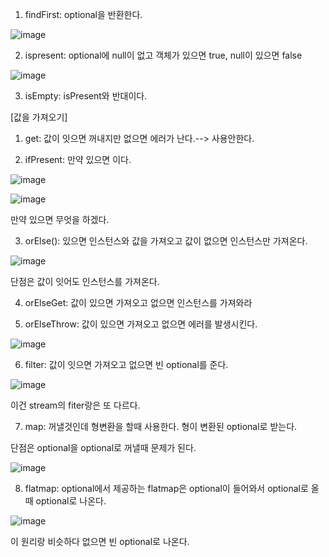 1. findFirst: optional을 반환한다.

![image](https://user-images.githubusercontent.com/108928206/185416625-b22434c0-cff2-48a6-846b-fd066c25a504.png)

2. ispresent: optional에 null이 없고 객체가 있으면 true, null이 있으면 false

![image](https://user-images.githubusercontent.com/108928206/185416751-e25eb7d3-8cb7-4cd5-a3b2-d9a6ba42ac85.png)

3. isEmpty: isPresent와 반대이다.

[값을 가져오기]

1. get: 값이 잇으면 꺼내지만 없으면 에러가 난다.--> 사용안한다.

2. ifPresent: 만약 있으면 이다.

![image](https://user-images.githubusercontent.com/108928206/185420811-be7a337e-19e0-431d-8fa7-588acb6c98da.png)

![image](https://user-images.githubusercontent.com/108928206/185420959-0b3715a4-0485-4bed-b312-5f9aca878689.png)

만약 있으면 무엇을 하겠다.

3. orElse(): 있으면 인스턴스와 값을 가져오고 값이 없으면 인스턴스만 가져온다.

![image](https://user-images.githubusercontent.com/108928206/185421292-65ef09d0-6d2b-45a6-8871-bfdcc7aceaf3.png)

단점은 값이 잇어도 인스턴스를 가져온다.

4. orElseGet: 값이 있으면 가져오고 없으면 인스턴스를 가져와라

5. orElseThrow: 값이 있으면 가져오고 없으면 에러를 발생시킨다.

![image](https://user-images.githubusercontent.com/108928206/185422819-8ae747ca-aa7a-47e7-85aa-1c1e3d0f1c7b.png)

6. filter: 값이 잇으면 가져오고 없으면 빈 optional를 준다.

![image](https://user-images.githubusercontent.com/108928206/185424244-5bbeef03-4203-40ea-ae3b-827beb58b1f3.png)

이건 stream의 fiter랑은 또 다르다.

7. map: 꺼낼것인데 형변환을 할때 사용한다. 형이 변환된 optional로 받는다.

단점은 optional을 optional로 꺼낼때 문제가 된다.

![image](https://user-images.githubusercontent.com/108928206/185427349-75d49b5b-2503-4460-9745-50015b5c2b42.png)

8. flatmap: optional에서 제공하는 flatmap은 optional이 들어와서 optional로 올때 optional로 나온다.

![image](https://user-images.githubusercontent.com/108928206/185427728-f066e9c6-d97d-4082-b65c-e467a7d695fd.png)

이 원리랑 비슷하다 없으면 빈 optional로 나온다.





